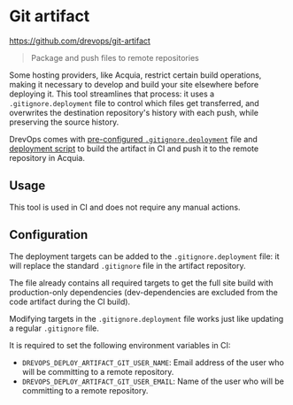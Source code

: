 # Git artifact

https://github.com/drevops/git-artifact

> Package and push files to remote repositories

Some hosting providers, like Acquia, restrict certain build operations, making
it necessary to develop and build your site elsewhere before deploying it. This
tool streamlines that process: it uses a `.gitignore.deployment` file to control
which files get transferred, and overwrites the destination repository's history
with each push, while preserving the source history.

DrevOps comes
with [pre-configured `.gitignore.deployment`](../../../../.gitignore.deployment)
file and [deployment script](../../../../scripts/drevops/deploy-artifact.sh)
to build the artifact in CI and push it to the remote repository in Acquia.

## Usage

This tool is used in CI and does not require any manual actions.

## Configuration

The deployment targets can be added to the `.gitignore.deployment` file: it will
replace the standard `.gitignore` file in the artifact repository.

The file already contains all required targets to get the full site build with
production-only dependencies (dev-dependencies are excluded from the code
artifact during the CI build).

Modifying targets in the `.gitignore.deployment` file works just like updating
a regular `.gitignore` file.

It is required to set the following environment variables in CI:

- `DREVOPS_DEPLOY_ARTIFACT_GIT_USER_NAME`: Email address of the user who will be
  committing to a remote repository.
- `DREVOPS_DEPLOY_ARTIFACT_GIT_USER_EMAIL`: Name of the user who will be
  committing to a remote repository.
